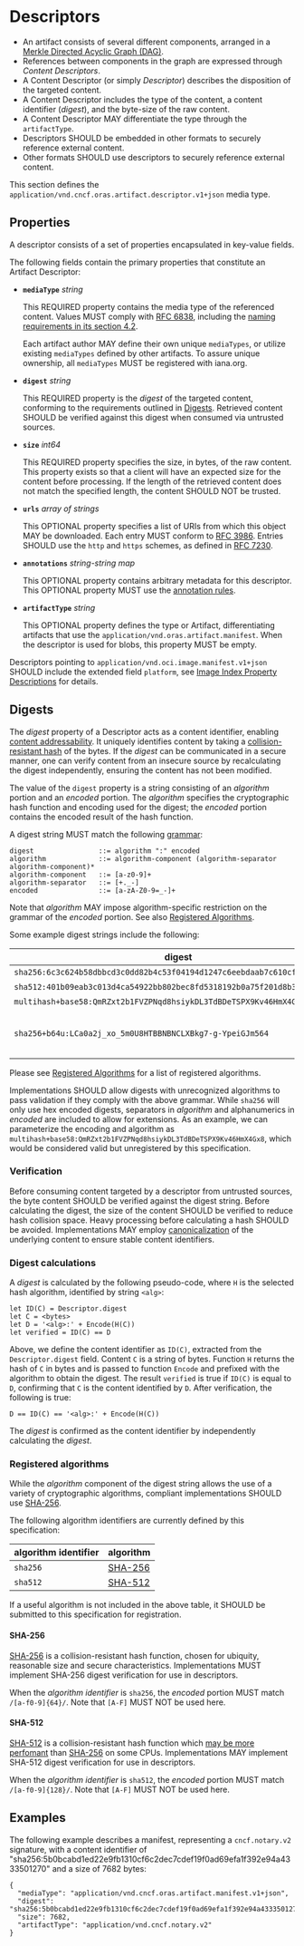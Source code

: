 # Descriptors

* An artifact consists of several different components, arranged in a [Merkle Directed Acyclic Graph (DAG)](https://en.wikipedia.org/wiki/Merkle_tree).
* References between components in the graph are expressed through _Content Descriptors_.
* A Content Descriptor (or simply _Descriptor_) describes the disposition of the targeted content.
* A Content Descriptor includes the type of the content, a content identifier (_digest_), and the byte-size of the raw content.
* A Content Descriptor MAY differentiate the type through the `artifactType`.
* Descriptors SHOULD be embedded in other formats to securely reference external content.
* Other formats SHOULD use descriptors to securely reference external content.

This section defines the `application/vnd.cncf.oras.artifact.descriptor.v1+json` media type.

## Properties

A descriptor consists of a set of properties encapsulated in key-value fields.

The following fields contain the primary properties that constitute an Artifact Descriptor:

- **`mediaType`** *string*

  This REQUIRED property contains the media type of the referenced content.
  Values MUST comply with [RFC 6838][rfc6838], including the [naming requirements in its section 4.2][rfc6838-s4.2].

  Each artifact author MAY define their own unique `mediaTypes`, or utilize existing `mediaTypes` defined by other artifacts.
  To assure unique ownership, all `mediaTypes` MUST be registered with iana.org.

- **`digest`** *string*

  This REQUIRED property is the _digest_ of the targeted content, conforming to the requirements outlined in [Digests](#digests).
  Retrieved content SHOULD be verified against this digest when consumed via untrusted sources.

- **`size`** *int64*

  This REQUIRED property specifies the size, in bytes, of the raw content.
  This property exists so that a client will have an expected size for the content before processing.
  If the length of the retrieved content does not match the specified length, the content SHOULD NOT be trusted.

- **`urls`** *array of strings*

  This OPTIONAL property specifies a list of URIs from which this object MAY be downloaded.
  Each entry MUST conform to [RFC 3986][rfc3986].
  Entries SHOULD use the `http` and `https` schemes, as defined in [RFC 7230][rfc7230-s2.7].

- **`annotations`** *string-string map*

    This OPTIONAL property contains arbitrary metadata for this descriptor.
    This OPTIONAL property MUST use the [annotation rules][annotation-rules].

- **`artifactType`** *string*

  This OPTIONAL property defines the type or Artifact, differentiating artifacts that use the `application/vnd.oras.artifact.manifest`.
  When the descriptor is used for blobs, this property MUST be empty.

Descriptors pointing to `application/vnd.oci.image.manifest.v1+json` SHOULD include the extended field `platform`, see [Image Index Property Descriptions][image-descriptor] for details.

## Digests

The _digest_ property of a Descriptor acts as a content identifier, enabling [content addressability](http://en.wikipedia.org/wiki/Content-addressable_storage).
It uniquely identifies content by taking a [collision-resistant hash](https://en.wikipedia.org/wiki/Cryptographic_hash_function) of the bytes.
If the _digest_ can be communicated in a secure manner, one can verify content from an insecure source by recalculating the digest independently, ensuring the content has not been modified.

The value of the `digest` property is a string consisting of an _algorithm_ portion and an _encoded_ portion.
The _algorithm_ specifies the cryptographic hash function and encoding used for the digest; the _encoded_ portion contains the encoded result of the hash function.

A digest string MUST match the following [grammar](considerations.md#ebnf):

```
digest                ::= algorithm ":" encoded
algorithm             ::= algorithm-component (algorithm-separator algorithm-component)*
algorithm-component   ::= [a-z0-9]+
algorithm-separator   ::= [+._-]
encoded               ::= [a-zA-Z0-9=_-]+
```

Note that _algorithm_ MAY impose algorithm-specific restriction on the grammar of the _encoded_ portion.
See also [Registered Algorithms](#registered-algorithms).

Some example digest strings include the following:

digest                                                                    | algorithm           | Registered |
--------------------------------------------------------------------------|---------------------|------------|
`sha256:6c3c624b58dbbcd3c0dd82b4c53f04194d1247c6eebdaab7c610cf7d66709b3b` | [SHA-256](#sha-256) | Yes        |
`sha512:401b09eab3c013d4ca54922bb802bec8fd5318192b0a75f201d8b372742...`   | [SHA-512](#sha-512) | Yes        |
`multihash+base58:QmRZxt2b1FVZPNqd8hsiykDL3TdBDeTSPX9Kv46HmX4Gx8`         | Multihash           | No         |
`sha256+b64u:LCa0a2j_xo_5m0U8HTBBNBNCLXBkg7-g-YpeiGJm564`                 | SHA-256 with urlsafe base64 | No |

Please see [Registered Algorithms](#registered-algorithms) for a list of registered algorithms.

Implementations SHOULD allow digests with unrecognized algorithms to pass validation if they comply with the above grammar.
While `sha256` will only use hex encoded digests, separators in _algorithm_ and alphanumerics in _encoded_ are included to allow for extensions.
As an example, we can parameterize the encoding and algorithm as `multihash+base58:QmRZxt2b1FVZPNqd8hsiykDL3TdBDeTSPX9Kv46HmX4Gx8`, which would be considered valid but unregistered by this specification.

### Verification

Before consuming content targeted by a descriptor from untrusted sources, the byte content SHOULD be verified against the digest string.
Before calculating the digest, the size of the content SHOULD be verified to reduce hash collision space.
Heavy processing before calculating a hash SHOULD be avoided.
Implementations MAY employ [canonicalization](considerations.md#canonicalization) of the underlying content to ensure stable content identifiers.

### Digest calculations

A _digest_ is calculated by the following pseudo-code, where `H` is the selected hash algorithm, identified by string `<alg>`:
```
let ID(C) = Descriptor.digest
let C = <bytes>
let D = '<alg>:' + Encode(H(C))
let verified = ID(C) == D
```
Above, we define the content identifier as `ID(C)`, extracted from the `Descriptor.digest` field.
Content `C` is a string of bytes.
Function `H` returns the hash of `C` in bytes and is passed to function `Encode` and prefixed with the algorithm to obtain the digest.
The result `verified` is true if `ID(C)` is equal to `D`, confirming that `C` is the content identified by `D`.
After verification, the following is true:

```
D == ID(C) == '<alg>:' + Encode(H(C))
```

The _digest_ is confirmed as the content identifier by independently calculating the _digest_.

### Registered algorithms

While the _algorithm_ component of the digest string allows the use of a variety of cryptographic algorithms, compliant implementations SHOULD use [SHA-256](#sha-256).

The following algorithm identifiers are currently defined by this specification:

| algorithm identifier | algorithm           |
|----------------------|---------------------|
| `sha256`             | [SHA-256](#sha-256) |
| `sha512`             | [SHA-512](#sha-512) |

If a useful algorithm is not included in the above table, it SHOULD be submitted to this specification for registration.

#### SHA-256

[SHA-256][rfc4634-s4.1] is a collision-resistant hash function, chosen for ubiquity, reasonable size and secure characteristics.
Implementations MUST implement SHA-256 digest verification for use in descriptors.

When the _algorithm identifier_ is `sha256`, the _encoded_ portion MUST match `/[a-f0-9]{64}/`.
Note that `[A-F]` MUST NOT be used here.

#### SHA-512

[SHA-512][rfc4634-s4.2] is a collision-resistant hash function which [may be more perfomant][sha256-vs-sha512] than [SHA-256](#sha-256) on some CPUs.
Implementations MAY implement SHA-512 digest verification for use in descriptors.

When the _algorithm identifier_ is `sha512`, the _encoded_ portion MUST match `/[a-f0-9]{128}/`.
Note that `[A-F]` MUST NOT be used here.

## Examples

The following example describes a manifest, representing a `cncf.notary.v2` signature, with a content identifier of "sha256:5b0bcabd1ed22e9fb1310cf6c2dec7cdef19f0ad69efa1f392e94a4333501270" and a size of 7682 bytes:

```json,title=Content%20Descriptor&mediatype=application/vnd.oci.descriptor.v1%2Bjson
{
  "mediaType": "application/vnd.cncf.oras.artifact.manifest.v1+json",
  "digest": "sha256:5b0bcabd1ed22e9fb1310cf6c2dec7cdef19f0ad69efa1f392e94a4333501270",
  "size": 7682,
  "artifactType": "application/vnd.cncf.notary.v2"
}
```

[rfc3986]: https://tools.ietf.org/html/rfc3986
[rfc4634-s4.1]: https://tools.ietf.org/html/rfc4634#section-4.1
[rfc4634-s4.2]: https://tools.ietf.org/html/rfc4634#section-4.2
[rfc6838]: https://tools.ietf.org/html/rfc6838
[rfc6838-s4.2]: https://tools.ietf.org/html/rfc6838#section-4.2
[rfc7230-s2.7]: https://tools.ietf.org/html/rfc7230#section-2.7
[sha256-vs-sha512]: https://groups.google.com/a/opencontainers.org/forum/#!topic/dev/hsMw7cAwrZE
[image-descriptor]: https://github.com/opencontainers/image-spec/blob/main/image-index.md#image-index-property-descriptions
[image-manifest]:   https://github.com/opencontainers/image-spec/blob/main/manifest.md
[annotation-rules]: https://github.com/opencontainers/image-spec/blob/main/annotations.md#rules